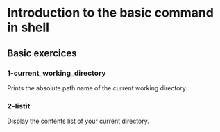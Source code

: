 # Introduction to the basic command in shell

## Basic exercices

### 1-current_working_directory
Prints the absolute path name of the current working directory.

### 2-listit
Display the contents list of your current directory.


